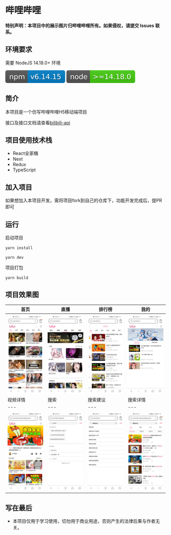 # 哔哩哔哩

**特别声明：本项目中的展示图片归哔哩哔哩所有。如果侵权，请提交 Issues 联系。**

## 环境要求

需要 NodeJS 14.18.0+ 环境

![](./public/design-sketch/npm-6.14.15.svg)
![](./public/design-sketch/node-14.18.0.svg)

## 简介

本项目是一个仿写哔哩哔哩H5移动端项目

接口及接口文档请查看[bilibili-api](https://github.com/xlz122/bilibili-api)

## 项目使用技术栈

* React全家桶
* Next
* Redux
* TypeScript

## 加入项目

如果想加入本项目开发，需将项目fork到自己的仓库下，功能开发完成后，提PR即可

## 运行

启动项目

```
yarn install
```

```
yarn dev
```

项目打包

```
yarn build
```

## 项目效果图

|首页|直播|排行榜|我的|
|---|---|---|---|
|![](./public/design-sketch/home.jpg)|![](./public/design-sketch/live.jpg)|![](./public/design-sketch/ranking.jpg)|![](./public/design-sketch/space.jpg)|
|视频详情|搜索|搜索建议|搜索详情|
|---|---|---|---|
|![](./public/design-sketch/video.jpg)|![](./public/design-sketch/search.jpg)|![](./public/design-sketch/search-suggest.jpg)|![](./public/design-sketch/search-detail.jpg)|


## 写在最后

* 本项目仅用于学习使用，切勿用于商业用途，否则产生的法律后果与作者无关。
